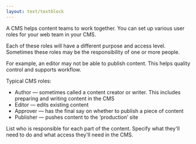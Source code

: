 ```yaml
---
layout: text/textblock
---
```

A CMS helps content teams to work together. You can set up various user roles for your web team in your CMS.

Each of these roles will have a different purpose and access level. Sometimes these roles may be the responsibility of one or more people.

For example, an editor may not be able to publish content. This helps quality control and supports workflow.

Typical CMS roles:
- Author — sometimes called a content creator or writer. This includes preparing and writing content in the CMS
- Editor — edits existing content
- Approver — has the final say on whether to publish a piece of content
- Publisher — pushes content to the ‘production’ site

List who is responsible for each part of the content. Specify what they'll need to do and what access they'll need in the CMS.
